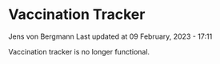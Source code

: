 Vaccination Tracker
================
Jens von Bergmann
Last updated at 09 February, 2023 - 17:11

Vaccination tracker is no longer functional.
